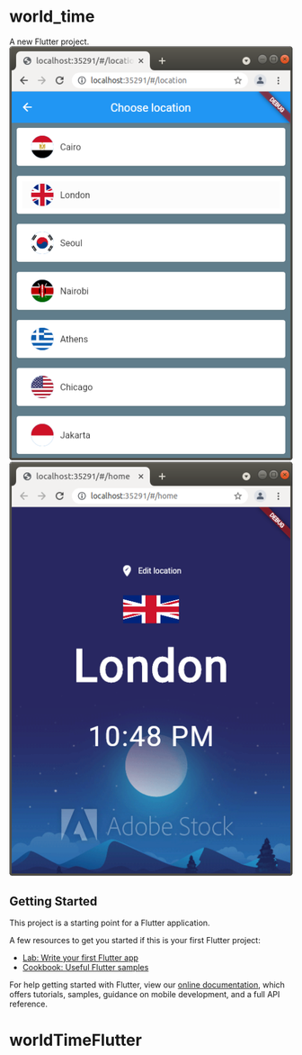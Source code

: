 # world_time

A new Flutter project.
![Drag Racing](https://github.com/Lobana-sky/worldTimeFlutter/blob/main/assets/chooselocationWorldTime.png)
![Drag Racing](https://github.com/Lobana-sky/worldTimeFlutter/blob/main/assets/homeworldTime.png)

## Getting Started

This project is a starting point for a Flutter application.

A few resources to get you started if this is your first Flutter project:

- [Lab: Write your first Flutter app](https://flutter.dev/docs/get-started/codelab)
- [Cookbook: Useful Flutter samples](https://flutter.dev/docs/cookbook)

For help getting started with Flutter, view our
[online documentation](https://flutter.dev/docs), which offers tutorials,
samples, guidance on mobile development, and a full API reference.
# worldTimeFlutter
